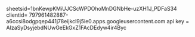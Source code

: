 sheetsid=1bnKewpKMiUJCScWPDOhoMnDGNbHe-uzXH1J_PDFaS34
clientid= 797961482887-a6ccsi8odgpqep441j78eijkcl9j5ie0.apps.googleusercontent.com
api key = AIzaSyDsyjebdNUwGeEkGxZ1FAcDEdyw4ir4Byc
